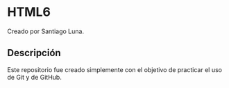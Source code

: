 # HTML6

Creado por Santiago Luna.

## Descripción

Este repositorio fue creado simplemente con el objetivo de practicar el uso de Git y de GitHub.

